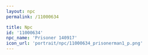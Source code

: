 ```yaml
---
layout: npc
permalink: /11000634

title: Npc
id: '11000634'
npc_name: 'Prisoner 140917'
icon_url: 'portrait/npc/11000634_prisonerman1_p.png'
---
```


